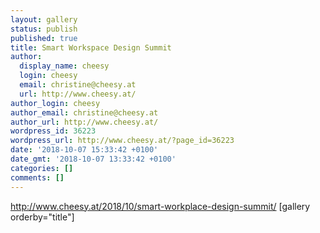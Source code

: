 ```yaml
---
layout: gallery
status: publish
published: true
title: Smart Workspace Design Summit
author:
  display_name: cheesy
  login: cheesy
  email: christine@cheesy.at
  url: http://www.cheesy.at/
author_login: cheesy
author_email: christine@cheesy.at
author_url: http://www.cheesy.at/
wordpress_id: 36223
wordpress_url: http://www.cheesy.at/?page_id=36223
date: '2018-10-07 15:33:42 +0100'
date_gmt: '2018-10-07 13:33:42 +0100'
categories: []
comments: []
---
```

http://www.cheesy.at/2018/10/smart-workplace-design-summit/
[gallery orderby="title"]
